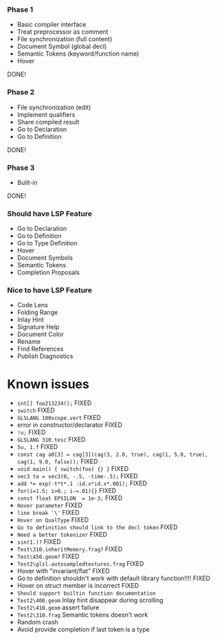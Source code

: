 
### Phase 1
- Basic compiler interface
- Treat preprocessor as comment
- File synchronization (full content)
- Document Symbol (global decl)
- Semantic Tokens (keyword/function name)
- Hover

DONE!

### Phase 2
- File synchronization (edit)
- Implement qualifiers
- Share compiled result
- Go to Declaration
- Go to Definition

DONE!

### Phase 3
- Bulit-in

DONE!

### Should have LSP Feature
- Go to Declaration
- Go to Definition
- Go to Type Definition
- Hover
- Document Symbols
- Semantic Tokens
- Completion Proposals

### Nice to have LSP Feature
- Code Lens
- Folding Range
- Inlay Hint
- Signature Help
- Document Color
- Rename
- Find References
- Publish Diagnostics

# Known issues
- `int[] foo213234();` FIXED
- `switch` FIXED
- `GLSLANG 100scope.vert` FIXED
- error in constructor/declarator FIXED
- `!u;` FIXED
- `GLSLANG 310.tesc` FIXED
- `5u, 1.f` FIXED
- `const cag a0[3] = cag[3](cag(3, 2.0, true), cag(1, 5.0, true), cag(1, 9.0, false));` FIXED
- `void main() { switch(foo) {} }` FIXED
- `vec3 ta = vec3(0, -.5, -time-.5);` FIXED
- `add *= exp(-t*t*.1 -id.x*id.x*.001);` FIXED
- `for(i=1.5; i>0.; i-=.01){}` FIXED
- `const float EPSILON	= 1e-3;` FIXED
- `Hover parameter` FIXED
- `line break '\'` FIXED
- `Hover on QualType` FIXED
- `Go to definition should link to the decl token` FIXED
- `Need a better tokenizer` FIXED
- `sin(1.)?` FIXED
- `Test\310.inheritMemory.frag?` FIXED
- `Test\450.geom?` FIXED
- `Test2\glsl.autosampledtextures.frag` FIXED
- Hover with "invariant/flat" FIXED
- Go to definition shouldn't work with default library function!!!! FIXED
- Hover on struct member is incorrect FIXED
- `Should support builtin function documentation`
- `Test2\400.geom` Inlay hint disappear during scrolling
- `Test2\410.geom` assert failure
- `Test2\310.frag` Semantic tokens doesn't work
- Random crash
- Avoid provide completion if last token is a type